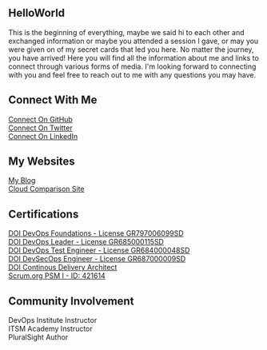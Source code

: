 ## HelloWorld
This is the beginning of everything, maybe we said hi to each other and exchanged information or maybe you attended a session I gave, or may you were given on of my secret cards that led you here. No matter the journey, you have arrived! Here you will find all the information about me and links to connect through various forms of media. I'm looking forward to connecting with you and feel free to reach out to me with any questions you may have. 

## Connect With Me
[Connect On GitHub](http://github.com/imseandavis) <br>
[Connect On Twitter](http://twitter.com/seanasaservice) <br>
[Connect On LinkedIn](http://linkedin.com/in/imseandavis) <br>

## My Websites
[My Blog](http://blog.imseandavis.com) <br>
[Cloud Comparison Site](http://cloudcomparison.seanasaservice.com/) 

## Certifications
[DOI DevOps Foundations - License GR797006099SD](https://www.itsmacademy.com/dofnd/) <br>
[DOI DevOps Leader - License GR685000115SD](https://www.itsmacademy.com/dol) <br>
[DOI DevOps Test Engineer - License GR684000048SD](https://www.itsmacademy.com/dte) <br>
[DOI DevSecOps Engineer - License GR687000009SD](http://itsm.com/) <br>
[DOI Continous Delivery Architect](https://www.itsmacademy.com/cda) <br>
[Scrum.org PSM I - ID: 421614](https://www.scrum.org/user/421614)

## Community Involvement
DevOps Institute Instructor <br>
ITSM Academy Instructor <br>
PluralSight Author
